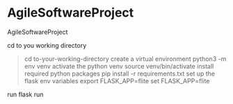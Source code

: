 # AgileSoftwareProject
AgileSoftwareProject


cd to you working directory
> cd to-your-working-directory
create a virtual environment
> python3 -m env venv
activate the python venv
> source venv/bin/activate
install required python packages
> pip install -r requirements.txt
set up the flask env variables
> export FLASK_APP=flite
> set FLASK_APP=flite

run flask run
